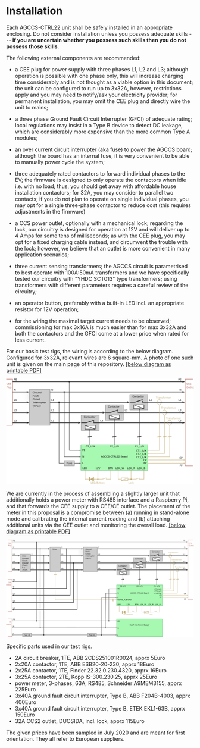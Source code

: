# Installation

Each AGCCS-CTRL22 unit shall be safely installed in an appropriate enclosing. Do not consider installation unless you possess adequate skills --- **if you are uncertain whether you possess such skills then you do not possess those skills**. 

The following external components are recommended:

- a CEE plug for power supply with three phases L1, L2 and L3; although operation is possible with one phase only, this will increase charging time considerably and is not thought as a viable option in this document; the unit can be configured to run up to 3x32A, however, restrictions apply and you may need to notify/ask your electricity provider; for permanent installation, you may omit the CEE plug and directly wire the unit to mains;

- a three phase Ground Fault Circuit Interrupter (GFCI) of adequate rating; local regulations may insist in a Type B device to detect DC leakage, which are considerably more expensive than the more common Type A modules;

- an over current circuit interrupter (aka fuse) to power the AGCCS board; although the board has an internal fuse, it is very convenient to be able to manually power cycle the system;

- three adequately rated contactors to forward individual phases to the EV; the firmware is designed to only operate the contactors when idle i.e. with no load; thus, you should get away with affordable house installation contactors; for 32A, you may consider to parallel two contacts; if you do not plan to operate on single individual phases, you may opt for a single three-phase contactor to reduce cost (this requires adjustments in the firmware)

- a CCS power outlet, optionally with a mechanical lock; regarding the lock, our circuitry is designed for operation at 12V and will deliver up to 4 Amps for some tens of milliseconds; as with the CEE plug, you may opt for a fixed charging cable instead, and circumvent the trouble with the lock; however, we believe that an outlet is more convenient in many application scenarios;

- three current sensing transformers; the AGCCS circuit is parametrised to best operate with 100A:50mA transformers and we have specifically tested our circuitry with "YHDC SCT013" type transformers; using transformers with different parameters requires a careful review of the circuitry;

- an operator button, preferably with a built-in LED incl. an appropriate resistor for 12V operation;

- for the wiring the maximal target current needs to be observed; commissioning for max 3x16A is much easier than for max 3x32A and both the contactors and the GFCI come at a lower price when rated for less current. 

  

For our basic test rigs, the wiring is according to the below diagram. Configured for 3x32A, relevant wires are 6 square-mm. A photo of one such unit is given on the main page of this repository. [[below diagram as printable PDF]](./images/installation.pdf)

![installation](./images/installation.png)



We are currently in the process of assembling a slightly larger unit that additionally holds a power meter with RS485 interface and a Raspberry Pi, and that forwards the CEE supply to a CEE/CE outlet. The placement of the meter in this proposal is a compromise between (a) running in stand-alone mode and calibrating the internal current reading and (b) attaching additional units via the CEE outlet and monitoring the overall load.  [[below diagram as printable PDF]](./images/installationx.pdf)

![installationx](./images/installationx.png)



Specific parts used in our test rigs. 

- 2A circuit breaker, 1TE, ABB 2CDS251001R0024, apprx 5Euro
- 2x20A contactor, 1TE, ABB ESB20-20-230, apprx 18Euro
- 2x25A contactor, 1TE, Finder 22.32.0.230.4320, apprx 16Euro
- 3x25A contactor, 2TE, Kopp IS-300.230.25, apprx 25Euro
- power meter, 3-phases, 63A, RS485, Schneider A9MEM3155, apprx 225Euro
- 3x40A ground fault circuit interrupter, Type B, ABB F204B-4003, apprx 400Euro
- 3x40A ground fault circuit interrupter, Type B, ETEK EKL1-63B, apprx 150Euro
- 32A CCS2 outlet, DUOSIDA, incl. lock, apprx 115Euro

The given prices have been sampled in July 2020 and are meant for first orientation. They all refer to European suppliers. 